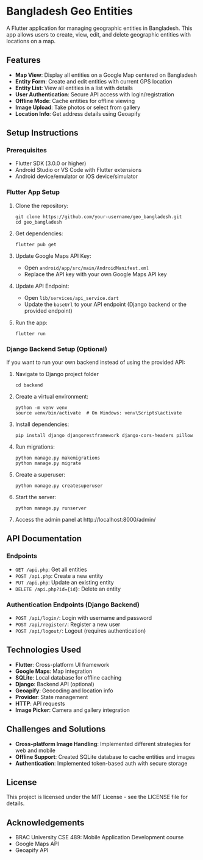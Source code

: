 # Bangladesh Geo Entities

A Flutter application for managing geographic entities in Bangladesh. This app allows users to create, view, edit, and delete geographic entities with locations on a map.

## Features

- **Map View**: Display all entities on a Google Map centered on Bangladesh
- **Entity Form**: Create and edit entities with current GPS location
- **Entity List**: View all entities in a list with details
- **User Authentication**: Secure API access with login/registration
- **Offline Mode**: Cache entities for offline viewing
- **Image Upload**: Take photos or select from gallery
- **Location Info**: Get address details using Geoapify

## Setup Instructions

### Prerequisites

- Flutter SDK (3.0.0 or higher)
- Android Studio or VS Code with Flutter extensions
- Android device/emulator or iOS device/simulator

### Flutter App Setup

1. Clone the repository:
   ```
   git clone https://github.com/your-username/geo_bangladesh.git
   cd geo_bangladesh
   ```

2. Get dependencies:
   ```
   flutter pub get
   ```

3. Update Google Maps API Key:
   - Open `android/app/src/main/AndroidManifest.xml`
   - Replace the API key with your own Google Maps API key

4. Update API Endpoint:
   - Open `lib/services/api_service.dart`
   - Update the `baseUrl` to your API endpoint (Django backend or the provided endpoint)

5. Run the app:
   ```
   flutter run
   ```

### Django Backend Setup (Optional)

If you want to run your own backend instead of using the provided API:

1. Navigate to Django project folder
   ```
   cd backend
   ```

2. Create a virtual environment:
   ```
   python -m venv venv
   source venv/bin/activate  # On Windows: venv\Scripts\activate
   ```

3. Install dependencies:
   ```
   pip install django djangorestframework django-cors-headers pillow
   ```

4. Run migrations:
   ```
   python manage.py makemigrations
   python manage.py migrate
   ```

5. Create a superuser:
   ```
   python manage.py createsuperuser
   ```

6. Start the server:
   ```
   python manage.py runserver
   ```

7. Access the admin panel at http://localhost:8000/admin/

## API Documentation

### Endpoints

- `GET /api.php`: Get all entities
- `POST /api.php`: Create a new entity
- `PUT /api.php`: Update an existing entity
- `DELETE /api.php?id={id}`: Delete an entity

### Authentication Endpoints (Django Backend)

- `POST /api/login/`: Login with username and password
- `POST /api/register/`: Register a new user
- `POST /api/logout/`: Logout (requires authentication)

## Technologies Used

- **Flutter**: Cross-platform UI framework
- **Google Maps**: Map integration
- **SQLite**: Local database for offline caching
- **Django**: Backend API (optional)
- **Geoapify**: Geocoding and location info
- **Provider**: State management
- **HTTP**: API requests
- **Image Picker**: Camera and gallery integration

## Challenges and Solutions

- **Cross-platform Image Handling**: Implemented different strategies for web and mobile
- **Offline Support**: Created SQLite database to cache entities and images
- **Authentication**: Implemented token-based auth with secure storage

## License

This project is licensed under the MIT License - see the LICENSE file for details.

## Acknowledgements

- BRAC University CSE 489: Mobile Application Development course
- Google Maps API
- Geoapify API